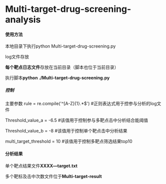 # Multi-target-drug-screening-analysis
#### 使用方法

本地目录下执行python Multi-target-drug-screening.py

log文件存放

**每个靶点日志文件**存放在当前目录（脚本也位于当前目录）

执行脚本**python  ./Multi-target-drug-screening.py**

##### 控制 

主要参数
rule = re.compile('^[A-Z]{1}.*$')  #正则表达式用于控参与分析的log文件

Threshold_value_a = -6.5 #该值用于控制参与多靶点击中分析结合能阈值

Threshold_value_b = -8  #该值用于控制单个靶点击中分析结果

multi_target_threshold = 10 #该值用于控制多靶点筛选结果top10

#### 分析结果

单个靶点结果文件**XXXX—target.txt**

多个靶标及击中次数文件位于**Multi-target-result**
